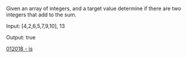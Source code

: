 Given an array of integers, and a target value determine if there are two integers that add to the sum.

Input: [4,2,6,5,7,9,10], 13

Output: true

[012018 - js](https://github.com/vibrantlife/algorithm-interview-prep/blob/master/solutions/twosum_012018.js)